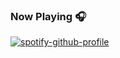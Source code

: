 ### Now Playing 🎧
[![spotify-github-profile](https://spotify-github-profile.vercel.app/api/view?uid=vbzlp0fvd3t8dsbiatjj08ly4&cover_image=true&theme=novatorem&bar_color=1258e2&bar_color_cover=true)](https://github.com/kittinan/spotify-github-profile)
